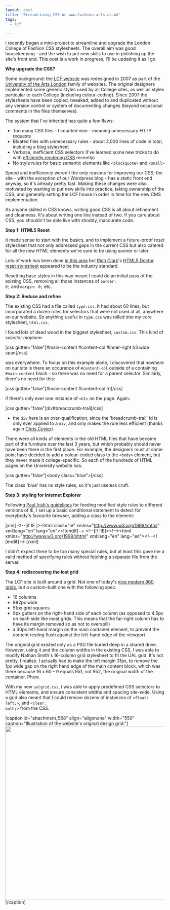 ```yaml
---
layout: post
title: 'Streamlining CSS on www.fashion.arts.ac.uk'
tags:
  - lcf

---
```


I recently began a mini-project to streamline and upgrade the London College of Fashion CSS stylesheets. The overall aim was good housekeeping - and the wish to put new skills to use in polishing up the site's front end. This post is a work in progress, I'll be updating it as I go.

<strong>Why upgrade the CSS?</strong>

Some background: the <a href="http://www.fashion.arts.ac.uk/">LCF website</a> was redesigned in 2007 as part of the <a href="http://www.arts.ac.uk">University of the Arts London</a> family of websites. The original designers implemented some generic styles used by all College sites, as well as styles particular to each College (including colour-coding). Since 2007 the stylesheets have been copied, tweaked, added to and duplicated without any version control or system of documenting changes (beyond occasional comments in the files themselves).

The system that I've inherited has quite a few flaws:
<ul>
	<li>Too many CSS files - I counted nine - meaning unnecessary HTTP requests</li>
	<li>Bloated files with unnecessary rules - about 3,000 lines of code in total, including a blog stylesheet</li>
	<li>Verbose, inefficient CSS selectors (I've learned some new tricks to do with <a href="http://css-tricks.com/efficiently-rendering-css/">efficiently rendering CSS</a> recently)</li>
	<li>No style rules for basic semantic elements like <code>&lt;blockquote&gt;</code> and <code>&lt;small&gt;</code></li>
</ul>
Speed and inefficiency weren't the only reasons for improving our CSS; the site - with the exception of our Wordpress blog - has a static front end anyway, so it's already pretty fast. Making these changes were also motivated by wanting to put new skills into practice, taking ownership of the CSS, and generally setting the LCF house in order in time for the new CMS implementation.

As anyone skilled in CSS knows, writing good CSS is all about refinement and cleanness. It's about writing one line instead of two. If you care about CSS, you shouldn't be able live with shoddy, inaccurate code.

<strong>Step 1: HTML5 Reset</strong>

It made sense to start with the basics, and to implement a future-proof reset stylesheet that not only addressed gaps in the current CSS but also catered for all the new HTML elements we're sure to be using sooner or later.

Lots of work has been done <a href="http://html5reset.org/">in this area</a> but <a href="http://html5doctor.com/author/richc/">Rich Clark</a>'s <a href="http://html5doctor.com/html-5-reset-stylesheet/">HTML5 Doctor reset stylesheet</a> appeared to be the industry standard.

Resetting base styles in this way meant I could do an initial pass of the existing CSS, removing all those instances of <code>border: 0;</code> and <code>margin: 0;</code> etc.

<strong>Step 2: Reduce and refine</strong>

The existing CSS had a file called <code>type.css</code>. It had about 60 lines, but incorporated a dozen rules for selectors that were not used at all, anywhere on our website. So anything useful in <code>type.css</code> was rolled into my core stylesheet, <code>html.css</code>.

I found lots of dead wood in the biggest stylesheet, <code>custom.css</code>. This kind of <em>selector mayhem</em>:

[css gutter="false"]#main-content #content-col #inner-right h3.wide span[/css]

was everywhere. To focus on this example alone, I discovered that nowhere on our site is there an occurence of <code>#content-col</code> outside of a containing <code>#main-content</code> block - so there was no need for a parent selector. Similarly, there's no need for this:

[css gutter="false"]#main-content #content-col h1[/css]

if there's only ever one instance of <code>&lt;h1&gt;</code> on the page. Again:

[css gutter="false"]div#breadcrumb-trail[/css]

- the <code>div</code> here is an over-qualification, since the 'breadcrumb-trail' id is only ever applied to a <code>div</code>, and only makes the rule less efficient (thanks again <a href="http://css-tricks.com/efficiently-rendering-css/">Chris Coyier</a>).

There were all kinds of elements in the old HTML files that have become part of the furniture over the last 3 years, but which probably should never have been there in the first place. For example, the designers must at some point have decided to add a colour-coded class to the <code>&lt;body&gt;</code> element, but they never made it college-specific. So each of the hundreds of HTML pages on the University website has:

[css gutter="false"]&lt;body class=&quot;blue&quot;&gt;[/css]

The class 'blue' has no style rules, so it's just useless cruft.

<strong>Step 3: styling for Internet Explorer</strong>

Following <a href="http://paulirish.com/2008/conditional-stylesheets-vs-css-hacks-answer-neither/">Paul Irish's guidelines</a> for feeding modified style rules to different versions of IE, I set up a basic conditional statement to detect for everybody's favourite browser, adding a class to the element:

[xml]
&lt;!--[if IE ]&gt;&lt;html class=&quot;ie&quot; xmlns=&quot;http://www.w3.org/1999/xhtml&quot; xml:lang=&quot;en&quot; lang=&quot;en&quot;&gt;&lt;![endif]--&gt;
&lt;!--[if !IE]&gt;&lt;!--&gt;&lt;html xmlns=&quot;http://www.w3.org/1999/xhtml&quot; xml:lang=&quot;en&quot; lang=&quot;en&quot;&gt;&lt;!--&lt;![endif]--&gt;
[/xml]

I didn't expect there to be too many special rules, but at least this gave me a valid method of specifying rules without fetching a separate file from the server.

<strong>Step 4: rediscovering the lost grid</strong>

The LCF site is built around a grid. Not one of today's <a href="http://960.gs/">nice modern 960 grids</a>, but a custom-built one with the following spec:
<ul>
	<li>16 columns</li>
	<li>982px wide</li>
	<li>51px grid squares</li>
	<li>9px gutters on the right-hand side of each column (as opposed to 4.5px on each side like most grids. This means that the far-right column has to have its margin removed so as not to overspill)</li>
	<li>a 30px left-hand margin on the main container element, to prevent the content resting flush against the left-hand edge of the viewport</li>
</ul>
The original grid existed only as a PSD file buried deep in a shared drive. However, using it and the column widths in the existing CSS, I was able to modify Nathan Smith's 16-column grid stylesheet to fit the UAL grid. It's not pretty, I realise. I actually had to make the left margin 31px, to remove the 1px wide gap on the right hand edge of the main content block, which was there because 16 x 60 - 9 equals 951, not 952, the original width of the container. Phew.

With my new <code>ualgrid.css</code>, I was able to apply predefined CSS selectors to HTML elements, and ensure consistent widths and spacing site-wide. Using a grid also meant that I could remove dozens of instances of <code>&lt;float: left;&gt;</code>, and <code>&lt;clear: both;&gt;</code> from the CSS.

[caption id="attachment_568" align="alignnone" width="550" caption="Illustration of the website&#39;s original design grid."]<img class="size-full wp-image-568" title="lcf-about-grid" src="http://www.strangerpixel.com/blog/wp-content/uploads/2010/11/lcf-about-grid.png" alt="" width="550" height="547" />[/caption] 
